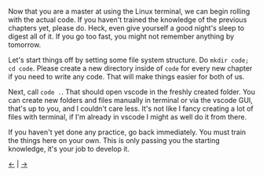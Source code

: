 Now that you are a master at using the Linux terminal, we can begin rolling with the actual code. If you haven't trained the knowledge of the previous chapters yet, please do. Heck, even give yourself a good night's sleep to digest all of it. If you go too fast, you might not remember anything by tomorrow.

Let's start things off by setting some file system structure. Do `mkdir code; cd code`. Please create a new directory inside of `code` for every new chapter if you need to write any code. That will make things easier for both of us.

Next, call `code .`. That should open vscode in the freshly created folder. You can create new folders and files manually in terminal or via the vscode GUI, that's up to you, and I couldn't care less. It's not like I fancy creating a lot of files with terminal, if I'm already in vscode I might as well do it from there.

If you haven't yet done any practice, go back immediately. You must train the things here on your own. This is only passing you the starting knowledge, it's your job to develop it.

[←](../advanced_commands/advanced_commands.md) | [→](../x86/x86.md)
